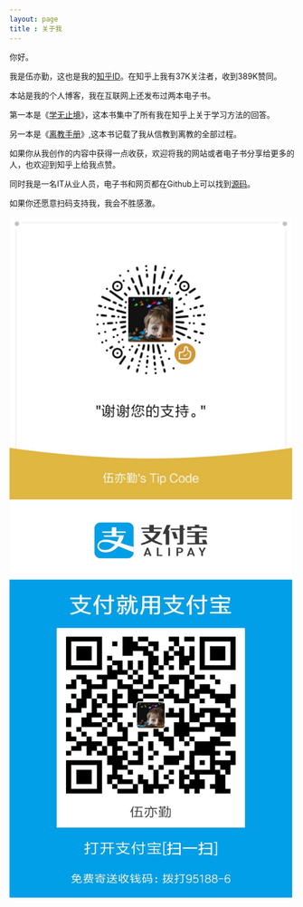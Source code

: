 ```yaml
---
layout: page
title : 关于我
---
```


你好。

我是伍亦勤，这也是我的[知乎ID](https://www.zhihu.com/people/pfdlw/activities)。在知乎上我有37K关注者，收到389K赞同。

本站是我的个人博客，我在互联网上还发布过两本电子书。

第一本是《[学无止境](https://albert-w.github.io/live-and-learn/)》，这本书集中了所有我在知乎上关于学习方法的回答。

另一本是《[离教手册](https://exchristian.github.io/)》,这本书记载了我从信教到离教的全部过程。

如果你从我创作的内容中获得一点收获，欢迎将我的网站或者电子书分享给更多的人，也欢迎到知乎上给我点赞。

同时我是一名IT从业人员，电子书和网页都在Github上可以找到[源码](https://github.com/Albert-W)。

如果你还愿意扫码支持我，我会不胜感激。


<img src="assets\images\wechatcode.jpg" width="500" height="500" />


<img src="assets\images\alipaycode.jpg" width="500" height="700" />




